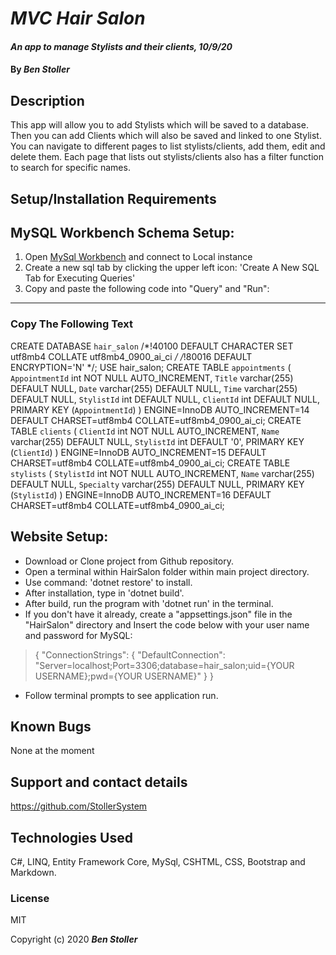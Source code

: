 # _MVC Hair Salon_

#### _An app to manage Stylists and their clients, 10/9/20_

#### By _**Ben Stoller**_

## Description

This app will allow you to add Stylists which will be saved to a database. Then you can add Clients which will also be saved and  linked to one Stylist. You can navigate to different pages to list stylists/clients, add them, edit and delete them. 
Each page that lists out stylists/clients also has a filter function to search for specific names. 

## Setup/Installation Requirements

## MySQL Workbench Schema Setup:
1. Open [MySql Workbench](https://www.mysql.com/products/workbench/) and connect to Local instance
2. Create a new sql tab by clicking the upper left icon: 'Create A New SQL Tab for Executing Queries'
3. Copy and paste the following code into "Query" and "Run":
---
### **Copy The Following Text**
CREATE DATABASE `hair_salon` /*!40100 DEFAULT CHARACTER SET utf8mb4 COLLATE utf8mb4_0900_ai_ci */ /*!80016 DEFAULT ENCRYPTION='N' */;
USE hair_salon;
CREATE TABLE `appointments` (
  `AppointmentId` int NOT NULL AUTO_INCREMENT,
  `Title` varchar(255) DEFAULT NULL,
  `Date` varchar(255) DEFAULT NULL,
  `Time` varchar(255) DEFAULT NULL,
  `StylistId` int DEFAULT NULL,
  `ClientId` int DEFAULT NULL,
  PRIMARY KEY (`AppointmentId`)
) ENGINE=InnoDB AUTO_INCREMENT=14 DEFAULT CHARSET=utf8mb4 COLLATE=utf8mb4_0900_ai_ci;
CREATE TABLE `clients` (
  `ClientId` int NOT NULL AUTO_INCREMENT,
  `Name` varchar(255) DEFAULT NULL,
  `StylistId` int DEFAULT '0',
  PRIMARY KEY (`ClientId`)
) ENGINE=InnoDB AUTO_INCREMENT=15 DEFAULT CHARSET=utf8mb4 COLLATE=utf8mb4_0900_ai_ci;
CREATE TABLE `stylists` (
  `StylistId` int NOT NULL AUTO_INCREMENT,
  `Name` varchar(255) DEFAULT NULL,
  `Specialty` varchar(255) DEFAULT NULL,
  PRIMARY KEY (`StylistId`)
) ENGINE=InnoDB AUTO_INCREMENT=16 DEFAULT CHARSET=utf8mb4 COLLATE=utf8mb4_0900_ai_ci;




## Website Setup:
* Download or Clone project from Github repository.
* Open a terminal within HairSalon folder within main project directory.
* Use command: 'dotnet restore' to install.
* After installation, type in 'dotnet build'.
* After build, run the program with 'dotnet run' in the terminal.
* If you don't have it already, create a "appsettings.json" file in the "HairSalon" directory and Insert the code below with your user name and password for MySQL: 

> {
>  "ConnectionStrings": {
>      "DefaultConnection": "Server=localhost;Port=3306;database=hair_salon;uid={YOUR USERNAME};pwd={YOUR USERNAME}"
>  }
>}

* Follow terminal prompts to see application run.


## Known Bugs

None at the moment 

## Support and contact details

https://github.com/StollerSystem

## Technologies Used

C#, LINQ, Entity Framework Core, MySql, CSHTML, CSS, Bootstrap and Markdown.


### License

MIT

Copyright (c) 2020 **_Ben Stoller_**

